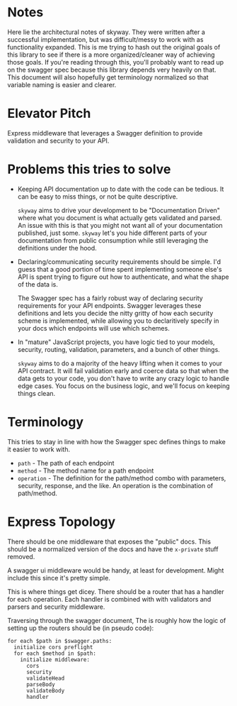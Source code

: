 # Notes

Here lie the architectural notes of skyway. They were written after a successful
implementation, but was difficult/messy to work with as functionality expanded.
This is me trying to hash out the original goals of this library to see if there
is a more organized/cleaner way of achieving those goals. If you're reading
through this, you'll probably want to read up on the swagger spec because this
library depends very heavily on that. This document will also hopefully get
terminology normalized so that variable naming is easier and clearer.

# Elevator Pitch

Express middleware that leverages a Swagger definition to provide validation and
security to your API.

# Problems this tries to solve

- Keeping API documentation up to date with the code can be tedious. It can be
  easy to miss things, or not be quite descriptive.

  `skyway` aims to drive your development to be "Documentation Driven" where
  what you document is what actually gets validated and parsed. An issue with
  this is that you might not want all of your documentation published, just
  some. `skyway` let's you hide different parts of your documentation from
  public consumption while still leveraging the definitions under the hood.

- Declaring/communicating security requirements should be simple. I'd guess that
  a good portion of time spent implementing someone else's API is spent trying
  to figure out how to authenticate, and what the shape of the data is.

  The Swagger spec has a fairly robust way of declaring security requirements
  for your API endpoints. Swagger leverages these definitions and lets you
  decide the nitty gritty of how each security scheme is implemented, while
  allowing you to declaritively specify in your docs which endpoints will use
  which schemes.

- In "mature" JavaScript projects, you have logic tied to your models, security,
  routing, validation, parameters, and a bunch of other things.

  `skyway` aims to do a majority of the heavy lifting when it comes to your API
  contract. It will fail validation early and coerce data so that when the data
  gets to your code, you don't have to write any crazy logic to handle edge
  cases. You focus on the business logic, and we'll focus on keeping things
  clean.

# Terminology

This tries to stay in line with how the Swagger spec defines things to make it
easier to work with.

- `path` - The path of each endpoint
- `method` - The method name for a path endpoint
- `operation` - The definition for the path/method combo with parameters,
  security, response, and the like. An operation is the combination of
  path/method.

# Express Topology

There should be one middleware that exposes the "public" docs. This should be a
normalized version of the docs and have the `x-private` stuff removed.

A swagger ui middleware would be handy, at least for development. Might include
this since it's pretty simple.

This is where things get dicey. There should be a router that has a handler for
each operation. Each handler is combined with with validators and parsers and
security middleware.

Traversing through the swagger document, The is roughly how the logic of setting
up the routers should be (in pseudo code):

```
for each $path in $swagger.paths:
  initialize cors preflight
  for each $method in $path:
    initialize middleware:
      cors
      security
      validateHead
      parseBody
      validateBody
      handler
```

